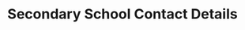 ---
schema: default
title: Secondary School Contact Details
organization: East Ayrshire
notes: >-
    
resources:
  - name: Secondary School Contact Details CSV
  - url: >-
      https://www.east-ayrshire.gov.uk/Resources/CSV/Open-Data-002-Secondary-School-Contacts.csv
  - format: CSV
license: Open Government Licence 3.0 (United Kingdom)
category:


  - Educationmaintainer: East Ayrshire
maintainer_email: someone@example.com
---
